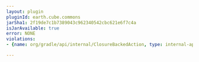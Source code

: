 ```yaml
---
layout: plugin
pluginId: earth.cube.commons
jarSha1: 2f19de7c1b7389043c962340542cbc621e6f7c4a
isJarAvailable: true
error: NONE
violations:
- {name: org/gradle/api/internal/ClosureBackedAction, type: internal-api-usage}

---
```

